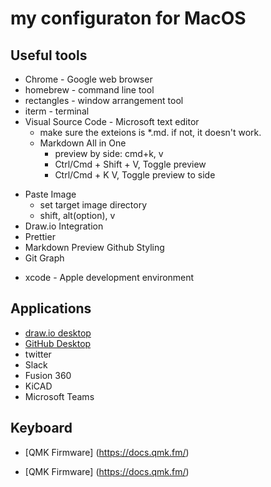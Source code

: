# my configuraton for MacOS

## Useful tools

* Chrome - Google web browser
* homebrew - command line tool
* rectangles - window arrangement tool
* iterm - terminal
* Visual Source Code - Microsoft text editor
  - make sure the exteions is *.md. if not, it doesn't work.
  - Markdown All in One
    - preview by side: cmd+k, v
     - Ctrl/Cmd + Shift + V, Toggle preview
     - Ctrl/Cmd + K V, Toggle preview to side
 - Paste Image
   - set target image directory
   - shift, alt(option), v
 - Draw.io Integration
 - Prettier
 - Markdown Preview Github Styling
 - Git Graph
* xcode - Apple development environment

## Applications

* [draw.io desktop](https://github.com/jgraph/drawio-desktop/releases/)
* [GitHub Desktop](https://desktop.github.com/)
* twitter
* Slack
* Fusion 360
* KiCAD
* Microsoft Teams

## Keyboard

* [QMK Firmware] (https://docs.qmk.fm/)

* [QMK Firmware] (https://docs.qmk.fm/)
